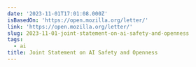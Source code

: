 ```yaml
---
date: '2023-11-01T17:01:08.000Z'
isBasedOn: 'https://open.mozilla.org/letter/'
link: 'https://open.mozilla.org/letter/'
slug: 2023-11-01-joint-statement-on-ai-safety-and-openness
tags:
  - ai
title: Joint Statement on AI Safety and Openness
---
```


